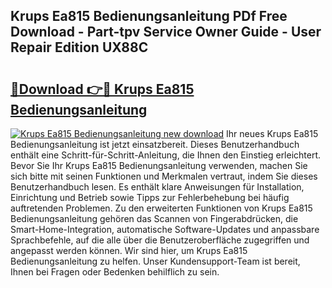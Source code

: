 ## Krups Ea815 Bedienungsanleitung PDf Free Download - Part-tpv Service Owner Guide - User Repair Edition UX88C

# <h2><a href="http://df5t00w.blite.top/?on=Krups+Ea815+Bedienungsanleitung">🔗Download 👉🔴 Krups Ea815 Bedienungsanleitung</a></h2>

[![Krups Ea815 Bedienungsanleitung new download](https://i.imgur.com/lujVjoI.png)](http://df5t00w.blite.top/?on=Krups+Ea815+Bedienungsanleitung)
Ihr neues Krups Ea815 Bedienungsanleitung ist jetzt einsatzbereit. Dieses Benutzerhandbuch enthält eine Schritt-für-Schritt-Anleitung, die Ihnen den Einstieg erleichtert. Bevor Sie Ihr Krups Ea815 Bedienungsanleitung verwenden, machen Sie sich bitte mit seinen Funktionen und Merkmalen vertraut, indem Sie dieses Benutzerhandbuch lesen. Es enthält klare Anweisungen für Installation, Einrichtung und Betrieb sowie Tipps zur Fehlerbehebung bei häufig auftretenden Problemen. Zu den erweiterten Funktionen von Krups Ea815 Bedienungsanleitung gehören das Scannen von Fingerabdrücken, die Smart-Home-Integration, automatische Software-Updates und anpassbare Sprachbefehle, auf die alle über die Benutzeroberfläche zugegriffen und angepasst werden können. Wir sind hier, um Krups Ea815 Bedienungsanleitung zu helfen. Unser Kundensupport-Team ist bereit, Ihnen bei Fragen oder Bedenken behilflich zu sein.
